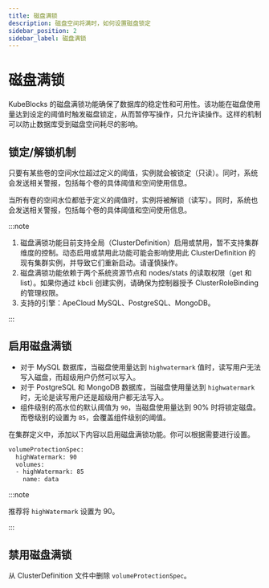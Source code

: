 ```yaml
---
title: 磁盘满锁
description: 磁盘空间将满时，如何设置磁盘锁定
sidebar_position: 2
sidebar_label: 磁盘满锁
---
```


# 磁盘满锁

KubeBlocks 的磁盘满锁功能确保了数据库的稳定性和可用性。该功能在磁盘使用量达到设定的阈值时触发磁盘锁定，从而暂停写操作，只允许读操作。这样的机制可以防止数据库受到磁盘空间耗尽的影响。

## 锁定/解锁机制

只要有某些卷的空间水位超过定义的阈值，实例就会被锁定（只读）。同时，系统会发送相关警报，包括每个卷的具体阈值和空间使用信息。

当所有卷的空间水位都低于定义的阈值时，实例将被解锁（读写）。同时，系统也会发送相关警报，包括每个卷的具体阈值和空间使用信息。

:::note

1. 磁盘满锁功能目前支持全局（ClusterDefinition）启用或禁用，暂不支持集群维度的控制。动态启用或禁用此功能可能会影响使用此 ClusterDefinition 的现有集群实例，并导致它们重新启动。请谨慎操作。
2. 磁盘满锁功能依赖于两个系统资源节点和 nodes/stats 的读取权限（get 和 list）。如果你通过 kbcli 创建实例，请确保为控制器授予 ClusterRoleBinding 的管理权限。
3. 支持的引擎：ApeCloud MySQL、PostgreSQL、MongoDB。

:::

## 启用磁盘满锁

- 对于 MySQL 数据库，当磁盘使用量达到 `highwatermark` 值时，读写用户无法写入磁盘，而超级用户仍然可以写入。
- 对于 PostgreSQL 和 MongoDB 数据库，当磁盘使用量达到 `highwatermark` 时，无论是读写用户还是超级用户都无法写入。
- 组件级别的高水位的默认阈值为 `90`，当磁盘使用量达到 90% 时将锁定磁盘。而卷级别的设置为 `85`，会覆盖组件级别的阈值。

在集群定义中，添加以下内容以启用磁盘满锁功能。你可以根据需要进行设置。

```bash
volumeProtectionSpec:
  highWatermark: 90
  volumes:
  - highWatermark: 85
    name: data
```

:::note

推荐将 `highWatermark` 设置为 90。

:::

## 禁用磁盘满锁

从 ClusterDefinition 文件中删除 `volumeProtectionSpec`。
